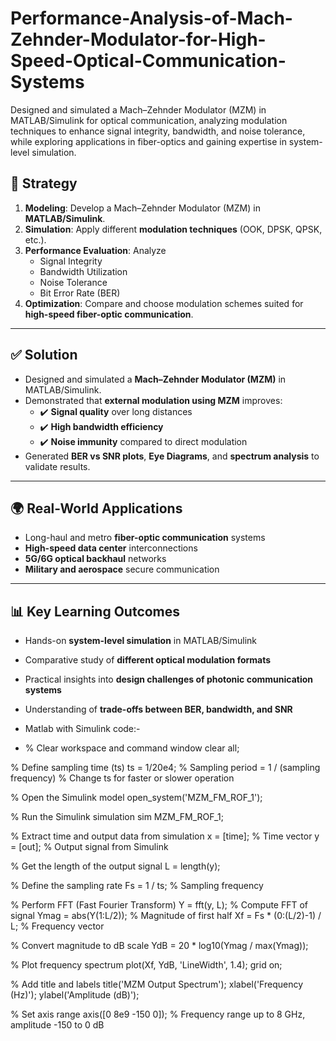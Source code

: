 # Performance-Analysis-of-Mach-Zehnder-Modulator-for-High-Speed-Optical-Communication-Systems
Designed and simulated a Mach–Zehnder Modulator (MZM) in MATLAB/Simulink for optical communication, analyzing modulation techniques to enhance signal integrity, bandwidth, and noise tolerance, while exploring applications in fiber-optics and gaining expertise in system-level simulation.

## 🎯 Strategy  
1. **Modeling**: Develop a Mach–Zehnder Modulator (MZM) in **MATLAB/Simulink**.  
2. **Simulation**: Apply different **modulation techniques** (OOK, DPSK, QPSK, etc.).  
3. **Performance Evaluation**: Analyze  
   - Signal Integrity  
   - Bandwidth Utilization  
   - Noise Tolerance  
   - Bit Error Rate (BER)  
4. **Optimization**: Compare and choose modulation schemes suited for **high-speed fiber-optic communication**.  

---

## ✅ Solution  
- Designed and simulated a **Mach–Zehnder Modulator (MZM)** in MATLAB/Simulink.  
- Demonstrated that **external modulation using MZM** improves:  
  - ✔️ **Signal quality** over long distances  
  - ✔️ **High bandwidth efficiency**  
  - ✔️ **Noise immunity** compared to direct modulation  
- Generated **BER vs SNR plots**, **Eye Diagrams**, and **spectrum analysis** to validate results.  

---

## 🌍 Real-World Applications  
- Long-haul and metro **fiber-optic communication** systems  
- **High-speed data center** interconnections  
- **5G/6G optical backhaul** networks  
- **Military and aerospace** secure communication  

---

## 📊 Key Learning Outcomes  
- Hands-on **system-level simulation** in MATLAB/Simulink  
- Comparative study of **different optical modulation formats**  
- Practical insights into **design challenges of photonic communication systems**  
- Understanding of **trade-offs between BER, bandwidth, and SNR**

- Matlab with Simulink code:-
- % Clear workspace and command window
clear all;

% Define sampling time (ts)
ts = 1/20e4;     % Sampling period = 1 / (sampling frequency)
                 % Change ts for faster or slower operation

% Open the Simulink model
open_system('MZM_FM_ROF_1');

% Run the Simulink simulation
sim MZM_FM_ROF_1;

% Extract time and output data from simulation
x = [time];      % Time vector
y = [out];       % Output signal from Simulink

% Get the length of the output signal
L = length(y);

% Define the sampling rate
Fs = 1 / ts;     % Sampling frequency

% Perform FFT (Fast Fourier Transform)
Y = fft(y, L);                 % Compute FFT of signal
Ymag = abs(Y(1:L/2));          % Magnitude of first half
Xf = Fs * (0:(L/2)-1) / L;     % Frequency vector

% Convert magnitude to dB scale
YdB = 20 * log10(Ymag / max(Ymag));

% Plot frequency spectrum
plot(Xf, YdB, 'LineWidth', 1.4);
grid on;

% Add title and labels
title('MZM Output Spectrum');
xlabel('Frequency (Hz)');
ylabel('Amplitude (dB)');

% Set axis range
axis([0 8e9 -150 0]);   % Frequency range up to 8 GHz, amplitude -150 to 0 dB

